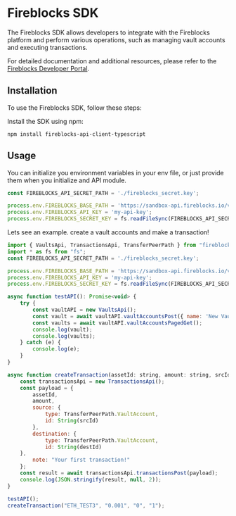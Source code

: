 # Fireblocks SDK

The Fireblocks SDK allows developers to integrate with the Fireblocks platform and perform various operations, such as managing vault accounts and executing transactions.

For detailed documentation and additional resources, please refer to the [Fireblocks Developer Portal](https://developer.fireblocks.com/).

## Installation

To use the Fireblocks SDK, follow these steps:

Install the SDK using npm:

```shell
npm install fireblocks-api-client-typescript
```

## Usage
You can initialize you environment variables in your env file, or just provide them when you initialize and API module.    
```javascript
const FIREBLOCKS_API_SECRET_PATH = './fireblocks_secret.key';

process.env.FIREBLOCKS_BASE_PATH = 'https://sandbox-api.fireblocks.io/v1';
process.env.FIREBLOCKS_API_KEY = 'my-api-key';
process.env.FIREBLOCKS_SECRET_KEY = fs.readFileSync(FIREBLOCKS_API_SECRET_PATH, "utf8").replace(/\\n/gm, "\n");
```

Lets see an example. create a vault accounts and make a transaction! 
```javascript
import { VaultsApi, TransactionsApi, TransferPeerPath } from "fireblocks-sdk";
import * as fs from "fs";
const FIREBLOCKS_API_SECRET_PATH = './fireblocks_secret.key';

process.env.FIREBLOCKS_BASE_PATH = 'https://sandbox-api.fireblocks.io/v1';
process.env.FIREBLOCKS_API_KEY = 'my-api-key';
process.env.FIREBLOCKS_SECRET_KEY = fs.readFileSync(FIREBLOCKS_API_SECRET_PATH, "utf8").replace(/\\n/gm, "\n");

async function testAPI(): Promise<void> {
    try {
        const vaultAPI = new VaultsApi();
        const vault = await vaultAPI.vaultAccountsPost({ name: 'New Vault Account', hiddenOnUI: false, autoFuel: false });
        const vaults = await vaultAPI.vaultAccountsPagedGet();
        console.log(vault);
        console.log(vaults);
    } catch (e) {
        console.log(e);
    }
}

async function createTransaction(assetId: string, amount: string, srcId: string, destId: string): Promise<void> {
    const transactionsApi = new TransactionsApi();
    const payload = {
        assetId,
        amount,
        source: {
            type: TransferPeerPath.VaultAccount,
            id: String(srcId)
        },
        destination: {
            type: TransferPeerPath.VaultAccount,
            id: String(destId)
    },
        note: "Your first transaction!"
    };
    const result = await transactionsApi.transactionsPost(payload);
    console.log(JSON.stringify(result, null, 2));
}

testAPI();
createTransaction("ETH_TEST3", "0.001", "0", "1");
```
